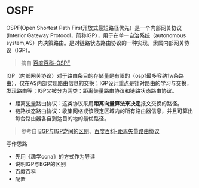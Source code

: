 # OSPF

OSPF(Open Shortest Path First开放式最短路径优先）是一个内部网关协议(Interior Gateway Protocol，简称IGP），用于在单一自治系统（autonomous system,AS）内决策路由。是对链路状态路由协议的一种实现，隶属内部网关协议（IGP）。

> 摘自 [百度百科-OSPF](https://baike.baidu.com/item/%E7%BB%84%E6%92%AD%E6%89%A9%E5%B1%95OSPF)

IGP（内部网关协议）对于路由条目的存储量是有限的（ospf最多容纳1w条路由），仅在AS内部实现路由信息的交换；IGP设计重点是针对路由的学习与交换，发现路由等；IGP又被分为两类：距离矢量路由协议和链路状态路由协议。

* 距离[矢量](https://zhidao.baidu.com/question/71933083.html)路由协议：这类协议采用**距离向量算法来决定**报文交换的路径。
* 链路状态路由协议：收集网络或该限定区域内的所有路由器信息，并且可算出每台路由器各自到达目的地的最优路径。

> 参考自 [BGP与IGP之间的区别](http://www.voidcn.com/article/p-ojocvzvo-tx.html)、[百度百科-距离矢量路由协议](https://baike.baidu.com/item/%E9%93%BE%E8%B7%AF%E7%8A%B6%E6%80%81%E8%B7%AF%E7%94%B1%E5%8D%8F%E8%AE%AE)




写作思路

* 先用《趣学ccna》的方式作为导读
* 说明IGP与BGP的区别
* 百度百科
* 配置
